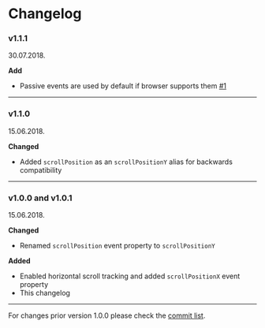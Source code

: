# Changelog

### v1.1.1

30.07.2018.

**Add**

* Passive events are used by default if browser supports them [#1](https://github.com/Stanko/window-scroll-manager/pull/1)


-----

### v1.1.0

15.06.2018.

**Changed**

* Added `scrollPosition` as an `scrollPositionY` alias for backwards compatibility


-----

### v1.0.0 and v1.0.1

15.06.2018.

**Changed**

* Renamed `scrollPosition` event property to `scrollPositionY`

**Added**

* Enabled horizontal scroll tracking and added `scrollPositionX` event property
* This changelog

-----

For changes prior version 1.0.0 please check the [commit list](https://github.com/Stanko/window-scroll-manager/commits/master).
